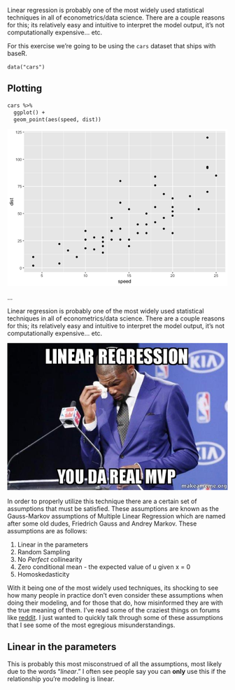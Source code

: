 Linear regression is probably one of the most widely used statistical
techniques in all of econometrics/data science. There are a couple
reasons for this; its relatively easy and intuitive to interpret the
model output, it’s not computationally expensive… etc.

For this exercise we’re going to be using the `cars` dataset that ships
with baseR.

    data("cars")

Plotting
--------

    cars %>%
      ggplot() +
      geom_point(aes(speed, dist))

<p style="text-align:center">
<img src="/img/unnamed-chunk-3-1.png" alt="Geompoint"/>
</p>

...

Linear regression is probably one of the most widely used statistical
techniques in all of econometrics/data science. There are a couple
reasons for this; its relatively easy and intuitive to interpret the
model output, it’s not computationally expensive… etc.

<p style="text-align:center">
<img src="/img/da_real_mvp.jpg" alt="MVP"/>
</p>

In order to properly utilize this technique there are a certain set of
assumptions that must be satisfied. These assumptions are known as the
Gauss-Markov assumptions of Multiple Linear Regression which are named
after some old dudes, Friedrich Gauss and Andrey Markov. These
assumptions are as follows:

1.  Linear in the parameters
2.  Random Sampling
3.  No *Perfect* collinearity
4.  Zero conditional mean - the expected value of u given x = 0
5.  Homoskedasticity

With it being one of the most widely used techniques, its shocking to
see how many people in practice don’t even consider these assumptions
when doing their modeling, and for those that do, how misinformed they
are with the true meaning of them. I’ve read some of the craziest things
on forums like [reddit](https://reddit.com/r/datascience). I just wanted
to quickly talk through some of these assumptions that I see some of the
most egregious misunderstandings.

Linear in the parameters
------------------------

This is probably this most misconstrued of all the assumptions, most
likely due to the words “*linear*.” I often see people say you can
**only** use this if the relationship you’re modeling is linear.
